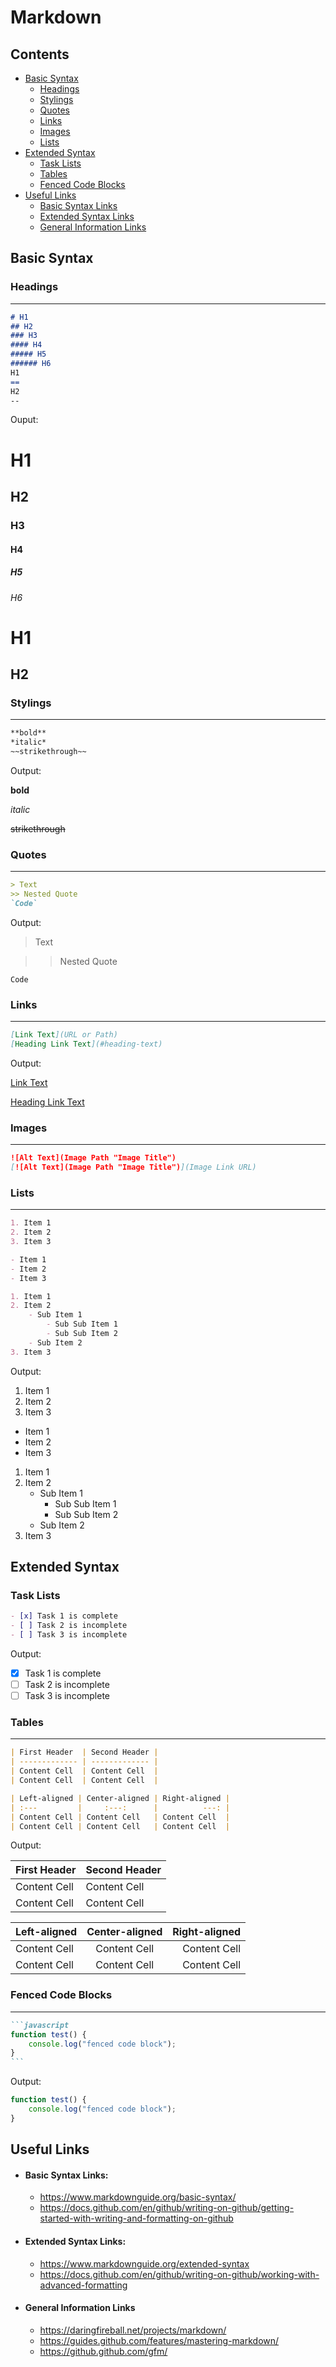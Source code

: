 Markdown
========
Contents
--------
- [Basic Syntax](#basic-syntax)
    - [Headings](#headings)
    - [Stylings](#stylings)
    - [Quotes](#quotes)
    - [Links](#links)
    - [Images](#images)
    - [Lists](#lists)
- [Extended Syntax](#extended-syntax)
    - [Task Lists](#task-lists)
    - [Tables](#tables)
    - [Fenced Code Blocks](#fenced-code-blocks)
- [Useful Links](#useful-links)
    - [Basic Syntax Links](#basic-syntax-links)
    - [Extended Syntax Links](#extended-syntax-links)
    - [General Information Links](#general-information-links)

Basic Syntax
------------
### Headings
---
```markdown
# H1
## H2
### H3
#### H4
##### H5
###### H6
H1
==
H2
--
```

Ouput:

# H1
## H2
### H3
#### H4
##### H5
###### H6
H1
==
H2
--

### Stylings
---
```markdown
**bold**
*italic*
~~strikethrough~~
```
Output:

**bold**

*italic*

~~strikethrough~~

### Quotes
---
```markdown
> Text
>> Nested Quote
`Code`
```
Output:

> Text

>> Nested Quote

`Code`

### Links
---
```markdown
[Link Text](URL or Path)
[Heading Link Text](#heading-text)
```
Output:

[Link Text](#)

[Heading Link Text](#contents)

### Images
---
```markdown
![Alt Text](Image Path "Image Title")
[![Alt Text](Image Path "Image Title")](Image Link URL)
```
### Lists
---
```markdown
1. Item 1
2. Item 2
3. Item 3

- Item 1
- Item 2
- Item 3

1. Item 1
2. Item 2
    - Sub Item 1
        - Sub Sub Item 1
        - Sub Sub Item 2
    - Sub Item 2
3. Item 3
```
Output:

1. Item 1
2. Item 2
3. Item 3

- Item 1
- Item 2
- Item 3

1. Item 1
2. Item 2
    - Sub Item 1
        - Sub Sub Item 1
        - Sub Sub Item 2
    - Sub Item 2
3. Item 3

Extended Syntax
---------------
### Task Lists
```markdown
- [x] Task 1 is complete
- [ ] Task 2 is incomplete
- [ ] Task 3 is incomplete
```
Output:

- [x] Task 1 is complete
- [ ] Task 2 is incomplete
- [ ] Task 3 is incomplete

### Tables
---
```markdown
| First Header  | Second Header |
| ------------- | ------------- |
| Content Cell  | Content Cell  |
| Content Cell  | Content Cell  |

| Left-aligned | Center-aligned | Right-aligned |
| :---         |     :---:      |          ---: |
| Content Cell | Content Cell   | Content Cell  |
| Content Cell | Content Cell   | Content Cell  |
```
Output:

| First Header  | Second Header |
| ------------- | ------------- |
| Content Cell  | Content Cell  |
| Content Cell  | Content Cell  |

| Left-aligned | Center-aligned | Right-aligned |
| :---         |     :---:      |          ---: |
| Content Cell | Content Cell   | Content Cell  |
| Content Cell | Content Cell   | Content Cell  |

### Fenced Code Blocks
---
````markdown
```javascript
function test() {
    console.log("fenced code block");
}
```
````
Output:

```javascript
function test() {
    console.log("fenced code block");
}
```
Useful Links
------------
- #### Basic Syntax Links: 
    - <https://www.markdownguide.org/basic-syntax/>
    - <https://docs.github.com/en/github/writing-on-github/getting-started-with-writing-and-formatting-on-github>
- #### Extended Syntax Links:
    - <https://www.markdownguide.org/extended-syntax>
    - <https://docs.github.com/en/github/writing-on-github/working-with-advanced-formatting>
- #### General Information Links
    - <https://daringfireball.net/projects/markdown/>
    - <https://guides.github.com/features/mastering-markdown/>
    - <https://github.github.com/gfm/>
